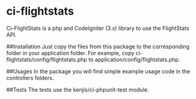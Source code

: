 # ci-flightstats
Ci-FlightStats is a php and CodeIgniter (3.x) library to use the FlightStats API.

##Installation
Just copy the files from this package to the corresponding folder in your application folder. For example, copy ci-flightstats/config/flightstats.php to application/config/flightstats.php.

##Usages
In the package you will find simple example usage code in the controllers folders.

##Tests
The tests use the kenjis/ci-phpunit-test module.
